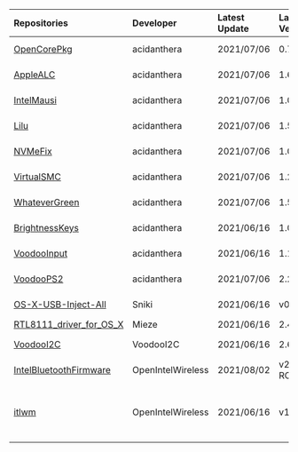 | Repositories | Developer | Latest Update | Latest Version | Files                           |
|:-------------|:----------|:--------------|:---------------|:--------------------------------|
| [OpenCorePkg](https://github.com/acidanthera/OpenCorePkg) | acidanthera | 2021/07/06 | 0.7.1 | [OpenCore-0.7.1-DEBUG.zip](https://cdn.jsdelivr.net/gh/217heidai/KextsDownloader@main/OpenCore/OpenCore-0.7.1-DEBUG.zip), [OpenCore-0.7.1-RELEASE.zip](https://cdn.jsdelivr.net/gh/217heidai/KextsDownloader@main/OpenCore/OpenCore-0.7.1-RELEASE.zip) |
| [AppleALC](https://github.com/acidanthera/AppleALC) | acidanthera | 2021/07/06 | 1.6.2 | [AppleALC-1.6.2-DEBUG.zip](https://cdn.jsdelivr.net/gh/217heidai/KextsDownloader@main/Kexts/AppleALC-1.6.2-DEBUG.zip), [AppleALC-1.6.2-RELEASE.zip](https://cdn.jsdelivr.net/gh/217heidai/KextsDownloader@main/Kexts/AppleALC-1.6.2-RELEASE.zip) |
| [IntelMausi](https://github.com/acidanthera/IntelMausi) | acidanthera | 2021/07/06 | 1.0.7 | [IntelMausi-1.0.7-DEBUG.zip](https://cdn.jsdelivr.net/gh/217heidai/KextsDownloader@main/Kexts/IntelMausi-1.0.7-DEBUG.zip), [IntelMausi-1.0.7-RELEASE.zip](https://cdn.jsdelivr.net/gh/217heidai/KextsDownloader@main/Kexts/IntelMausi-1.0.7-RELEASE.zip) |
| [Lilu](https://github.com/acidanthera/Lilu) | acidanthera | 2021/07/06 | 1.5.4 | [Lilu-1.5.4-DEBUG.zip](https://cdn.jsdelivr.net/gh/217heidai/KextsDownloader@main/Kexts/Lilu-1.5.4-DEBUG.zip), [Lilu-1.5.4-RELEASE.zip](https://cdn.jsdelivr.net/gh/217heidai/KextsDownloader@main/Kexts/Lilu-1.5.4-RELEASE.zip) |
| [NVMeFix](https://github.com/acidanthera/NVMeFix) | acidanthera | 2021/07/06 | 1.0.9 | [NVMeFix-1.0.9-DEBUG.zip](https://cdn.jsdelivr.net/gh/217heidai/KextsDownloader@main/Kexts/NVMeFix-1.0.9-DEBUG.zip), [NVMeFix-1.0.9-RELEASE.zip](https://cdn.jsdelivr.net/gh/217heidai/KextsDownloader@main/Kexts/NVMeFix-1.0.9-RELEASE.zip) |
| [VirtualSMC](https://github.com/acidanthera/VirtualSMC) | acidanthera | 2021/07/06 | 1.2.5 | [VirtualSMC-1.2.5-DEBUG.zip](https://cdn.jsdelivr.net/gh/217heidai/KextsDownloader@main/Kexts/VirtualSMC-1.2.5-DEBUG.zip), [VirtualSMC-1.2.5-RELEASE.zip](https://cdn.jsdelivr.net/gh/217heidai/KextsDownloader@main/Kexts/VirtualSMC-1.2.5-RELEASE.zip) |
| [WhateverGreen](https://github.com/acidanthera/WhateverGreen) | acidanthera | 2021/07/06 | 1.5.1 | [WhateverGreen-1.5.1-DEBUG.zip](https://cdn.jsdelivr.net/gh/217heidai/KextsDownloader@main/Kexts/WhateverGreen-1.5.1-DEBUG.zip), [WhateverGreen-1.5.1-RELEASE.zip](https://cdn.jsdelivr.net/gh/217heidai/KextsDownloader@main/Kexts/WhateverGreen-1.5.1-RELEASE.zip) |
| [BrightnessKeys](https://github.com/acidanthera/BrightnessKeys) | acidanthera | 2021/06/16 | 1.0.2 | [BrightnessKeys-1.0.2-DEBUG.zip](https://cdn.jsdelivr.net/gh/217heidai/KextsDownloader@main/Kexts/BrightnessKeys-1.0.2-DEBUG.zip), [BrightnessKeys-1.0.2-RELEASE.zip](https://cdn.jsdelivr.net/gh/217heidai/KextsDownloader@main/Kexts/BrightnessKeys-1.0.2-RELEASE.zip) |
| [VoodooInput](https://github.com/acidanthera/VoodooInput) | acidanthera | 2021/06/16 | 1.1.2 | [VoodooInput-1.1.2-DEBUG.zip](https://cdn.jsdelivr.net/gh/217heidai/KextsDownloader@main/Kexts/VoodooInput-1.1.2-DEBUG.zip), [VoodooInput-1.1.2-RELEASE.zip](https://cdn.jsdelivr.net/gh/217heidai/KextsDownloader@main/Kexts/VoodooInput-1.1.2-RELEASE.zip) |
| [VoodooPS2](https://github.com/acidanthera/VoodooPS2) | acidanthera | 2021/07/06 | 2.2.4 | [VoodooPS2Controller-2.2.4-DEBUG.zip](https://cdn.jsdelivr.net/gh/217heidai/KextsDownloader@main/Kexts/VoodooPS2Controller-2.2.4-DEBUG.zip), [VoodooPS2Controller-2.2.4-RELEASE.zip](https://cdn.jsdelivr.net/gh/217heidai/KextsDownloader@main/Kexts/VoodooPS2Controller-2.2.4-RELEASE.zip) |
| [OS-X-USB-Inject-All](https://github.com/Sniki/OS-X-USB-Inject-All) | Sniki | 2021/06/16 | v0.7.6 | [USBInjectAll-0.7.6-DEBUG.zip](https://cdn.jsdelivr.net/gh/217heidai/KextsDownloader@main/Kexts/USBInjectAll-0.7.6-DEBUG.zip), [USBInjectAll-0.7.6-RELEASE.zip](https://cdn.jsdelivr.net/gh/217heidai/KextsDownloader@main/Kexts/USBInjectAll-0.7.6-RELEASE.zip) |
| [RTL8111_driver_for_OS_X](https://github.com/Mieze/RTL8111_driver_for_OS_X) | Mieze | 2021/06/16 | 2.4.2 | [RealtekRTL8111-V2.4.2.zip](https://cdn.jsdelivr.net/gh/217heidai/KextsDownloader@main/Kexts/RealtekRTL8111-V2.4.2.zip) |
| [VoodooI2C](https://github.com/VoodooI2C/VoodooI2C) | VoodooI2C | 2021/06/16 | 2.6.5 | [VoodooI2C-Debug-Symbols-2.6.5.zip](https://cdn.jsdelivr.net/gh/217heidai/KextsDownloader@main/Kexts/VoodooI2C-Debug-Symbols-2.6.5.zip), [VoodooI2C-2.6.5.zip](https://cdn.jsdelivr.net/gh/217heidai/KextsDownloader@main/Kexts/VoodooI2C-2.6.5.zip) |
| [IntelBluetoothFirmware](https://github.com/OpenIntelWireless/IntelBluetoothFirmware) | OpenIntelWireless | 2021/08/02 | v2.0.0-RC2 | [IntelBluetoothFirmware-2.0.0_RC2-DEBUG.zip](https://cdn.jsdelivr.net/gh/217heidai/KextsDownloader@main/Kexts/IntelBluetoothFirmware-2.0.0_RC2-DEBUG.zip) |
| [itlwm](https://github.com/OpenIntelWireless/itlwm) | OpenIntelWireless | 2021/06/16 | v1.3.0 | [AirportItlwm_v1.3.0_stable_BigSur.kext.zip](https://cdn.jsdelivr.net/gh/217heidai/KextsDownloader@main/Kexts/AirportItlwm_v1.3.0_stable_BigSur.kext.zip), [AirportItlwm_v1.3.0_stable_Catalina.kext.zip](https://cdn.jsdelivr.net/gh/217heidai/KextsDownloader@main/Kexts/AirportItlwm_v1.3.0_stable_Catalina.kext.zip), [AirportItlwm_v1.3.0_stable_Mojave.kext.zip](https://cdn.jsdelivr.net/gh/217heidai/KextsDownloader@main/Kexts/AirportItlwm_v1.3.0_stable_Mojave.kext.zip), [AirportItlwm_v1.3.0_stable_HighSierra.kext.zip](https://cdn.jsdelivr.net/gh/217heidai/KextsDownloader@main/Kexts/AirportItlwm_v1.3.0_stable_HighSierra.kext.zip), [itlwm_v1.3.0_stable.kext.zip](https://cdn.jsdelivr.net/gh/217heidai/KextsDownloader@main/Kexts/itlwm_v1.3.0_stable.kext.zip) |
